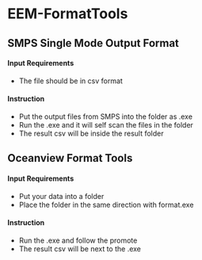 # EEM-FormatTools
## SMPS Single Mode Output Format
#### Input Requirements
+ The file should be in csv format
#### Instruction
+ Put the output files from SMPS into the folder as .exe
+ Run the .exe and it will self scan the files in the folder
+ The result csv will be inside the result folder
##
## Oceanview Format Tools
#### Input Requirements
+ Put your data into a folder
+ Place the folder in the same direction with format.exe
#### Instruction
+ Run the .exe and follow the promote
+ The result csv will be next to the .exe

